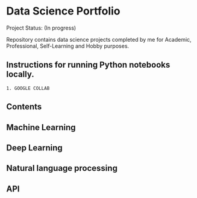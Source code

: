 #  Data Science Portfolio
Project Status: (In progress)


Repository contains data science projects completed by me for Academic, Professional, Self-Learning and Hobby purposes.



## Instructions for running Python notebooks locally.

    1. GOOGLE COLLAB
    
 ## Contents
 
 ## Machine Learning

## Deep Learning

## Natural language processing

## API
